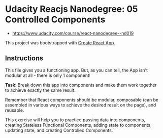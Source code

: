 # Udacity Reacjs Nanodegree: 05 Controlled Components

* <https://www.udacity.com/course/react-nanodegree--nd019>

This project was bootstrapped with [Create React App](https://github.com/facebookincubator/create-react-app).

## Instructions

This file gives you a functioning app. But, as you can tell, the App
isn't modular at all - there is only 1 component!

**Task**: Break down this app into components and make them work together to achieve
exactly the same result.

Remember that React components should be modular, composable (can be assembled in various
ways to achieve the desired result on the page), and reusable.

This exercise will help you to practice passing data into components, creating
Stateless Functional Components, adding state to components, updating state, and
creating Controlled Components.